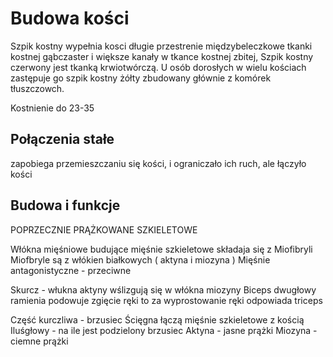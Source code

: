 # Budowa kości

Szpik kostny
wypełnia kosci długie przestrenie międzybeleczkowe tkanki kostnej gąbczaster i
większe kanały w tkance kostnej zbitej, Szpik kostny czerwony jest tkanką
krwiotwórczą. U osób dorosłych w wielu kościach zastępuje go szpik kostny żółty
zbudowany głównie z komórek tłuszczowch.

Kostnienie do 23-35


## Połączenia stałe
zapobiega przemieszczaniu się kości, i ograniczało ich ruch, ale łączyło kości

## Budowa i funkcje
POPRZECZNIE PRĄŻKOWANE SZKIELETOWE

Włókna mięśniowe budujące mięśnie szkieletowe składaja się z Miofibryli
Miofbryle są z włókien białkowych ( aktyna i miozyna ) 
Mięśnie antagonistyczne - przeciwne

Skurcz - włukna aktyny wślizgują się w włókna miozyny
Biceps dwugłowy ramienia podowuje zgięcie ręki to za wyprostowanie ręki odpowiada triceps

Część kurczliwa - brzusiec
Ścięgna łączą mięśnie szkieletowe z kością
Iluśgłowy - na ile jest podzielony brzusiec
Aktyna - jasne prążki
Miozyna - ciemne prążki


